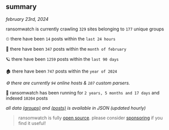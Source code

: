 
## summary
_february 23rd, 2024_

ransomwatch is currently crawling `329` sites belonging to `177` unique groups

⏲ there have been `14` posts within the `last 24 hours`

🦈 there have been `347` posts within the `month of february`

🪐 there have been `1259` posts within the `last 90 days`

🏚 there have been `747` posts within the `year of 2024`

_⚙️ there are currently `94` online hosts & `107` custom parsers._

🦕 ransomwatch has been running for `2 years, 5 months and 17 days` and indexed `10204` posts

_all data  [(groups)](http://ransomwhat.telemetry.ltd/groups) and [(posts)](http://ransomwhat.telemetry.ltd/posts) is available in JSON (updated hourly)_

> ransomwatch is fully [open source](https://github.com/joshhighet/ransomwatch#ransomwatch--). please consider [sponsoring](https://github.com/sponsors/joshhighet) if you find it useful!
